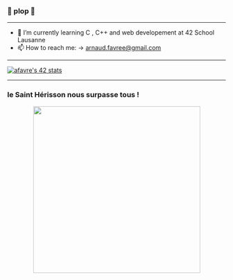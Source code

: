 ### 🔶 plop 🔶

---

- 🌱 I’m currently learning C , C++ and web developement at 42 School Lausanne
- 📫 How to reach me: -> arnaud.favree@gmail.com

---

[![afavre's 42 stats](https://badge42.vercel.app/api/v2/cld5wi0nd00160fmgzcofqso8/stats?cursusId=21&coalitionId=191)](https://github.com/JaeSeoKim/badge42)

---

### le Saint Hérisson nous surpasse tous !

<div id="bottom" align="center">
  <img src="https://media.giphy.com/media/YG9ZrTpBcWt6kpsvaX/giphy.gif" width="385"/>
</div>
